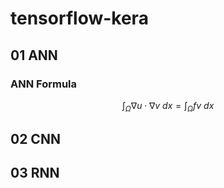 # tensorflow-kera
## 01 ANN
### ANN Formula
$$\int_\Omega \nabla u \cdot \nabla v~dx = \int_\Omega fv~dx$$
## 02 CNN
## 03 RNN

